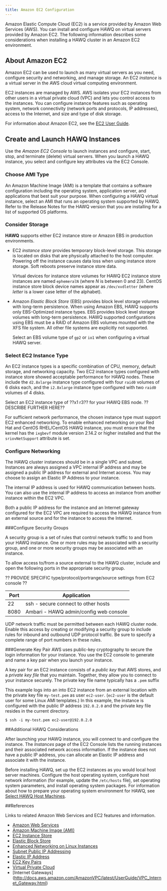 ```yaml
---
title: Amazon EC2 Configuration
---
```


Amazon Elastic Compute Cloud (EC2) is a service provided by Amazon Web Services (AWS).  You can install and configure HAWQ on virtual servers provided by Amazon EC2. The following information describes some considerations when installing a HAWQ cluster in an Amazon EC2 environment.

## <a id="topic_wqv_yfx_y5"></a>About Amazon EC2 

Amazon EC2 can be used to launch as many virtual servers as you need, configure security and networking, and manage storage. An EC2 *instance* is a virtual server in the AWS cloud virtual computing environment.

EC2 instances are managed by AWS. AWS isolates your EC2 instances from other users in a virtual private cloud (VPC) and lets you control access to the instances. You can configure instance features such as operating system, network connectivity (network ports and protocols, IP addresses), access to the Internet, and size and type of disk storage. 

For information about Amazon EC2, see the [EC2 User Guide](http://docs.aws.amazon.com/AWSEC2/latest/UserGuide/concepts.html).

## <a id="topic_nhk_df4_2v"></a>Create and Launch HAWQ Instances

Use the *Amazon EC2 Console* to launch instances and configure, start, stop, and terminate (delete) virtual servers. When you launch a HAWQ instance, you select and configure key attributes via the EC2 Console.


### <a id="topic_amitype"></a>Choose AMI Type

An Amazon Machine Image (AMI) is a template that contains a software configuration including the operating system, application server, and applications that best suit your purpose. When configuring a HAWQ virtual instance, select an AMI that runs an operating system supported by HAWQ. Refer to the Release Notes for the HAWQ version that you are installing for a list of supported OS platforms. 


### <a id="topic_selcfgstorage"></a>Consider Storage
**HAWQ** supports either EC2 instance store or Amazon EBS in production environments.

 - EC2 *instance store* provides temporary block-level storage. This storage is located on disks that are physically attached to the host computer. Powering off the instance causes data loss when using instance store storage. Soft reboots preserve instance store data. 
     
     Virtual devices for instance store volumes for HAWQ EC2 instance store instances are named `ephemeralN` (where *N* is between 0 and 23). CentOS instance store block device names appear as `/dev/xvdletter` (where *letter* is a lower case letter of the alphabet).
       
 - Amazon *Elastic Block Store* (EBS) provides block level storage volumes with long-term persistence. When using Amazon EBS, HAWQ supports only EBS-Optimized instance types.  EBS provides block level storage volumes with long-term persistence. HAWQ supported configurations using EBS must be a RAID of Amazon EBS volumes mounted with the XFS file system. All other file systems are explicitly not supported.  
 
    Select an EBS volume type of `gp2` or `io1` when configuring a virtual HAWQ server.


### <a id="topic_selinsttype"></a>Select EC2 Instance Type

An EC2 instance types is a specific combination of CPU, memory, default storage, and networking capacity.  Two EC2 instance types configured with instance store showed acceptable performance for HAWQ nodes.  These include the `d2.8xlarge` instance type configured with four `raid0` volumes of 6 disks each, and the `i2.8xlarge`  instance type configured with two `raid0` volumes of 4 disks. 

Select an EC2 instance type of ??x1 r3??  for your HAWQ EBS node.  ??DESCRIBE FURTHER HERE??

For sufficient network performance, the chosen instance type must support EC2 enhanced networking. To enable enhanced networking on your Red Hat and CentOS RHEL/CentOS HAWQ instance, you must ensure that the kernel has the `ixgbevf` module version 2.14.2 or higher installed and that the `sriovNetSupport` attribute is set. 


### <a id="topic_cfgnetw"></a>Configure Networking 

The HAWQ cluster instances should be in a single VPC and subnet. Instances are always assigned a VPC internal IP address and may be assigned a public IP address for external and Internet access.  You may choose to assign an Elastic IP Address to your instance.

The internal IP address is used for HAWQ communication between hosts. You can also use the internal IP address to access an instance from another instance within the EC2 VPC. 

Both a public IP address for the instance and an Internet gateway configured for the EC2 VPC are required to access the HAWQ instance from an external source and for the instance to access the Internet.


###Configure Security Groups<a id="topic_cfgsecgrp"></a>

A security group is a set of rules that control network traffic to and from your HAWQ instance.  One or more rules may be associated with a security group, and one or more security groups may be associated with an instance.

To allow access to/from a source external to the HAWQ cluster, include and open the following ports in the appropriate security group.

?? PROVIDE SPECIFIC type/protocol/portrange/source settings from EC2 console ??

| Port  | Application |
|-------|-------------------------------------|
| 22    | ssh - secure connect to other hosts |
| 8080  | Ambari - HAWQ admin/config web console |  

UDP network traffic must be permitted between each HAWQ cluster node.  Enable this access by creating or modifying a security group to include rules for inbound and outbound UDP protocol traffic.  Be sure to specify a complete range of port numbers in these rules.

###Generate Key Pair<a id="topic_cfgkeypair"></a>
AWS uses public-key cryptography to secure the login information for your instance. You use the EC2 console to generate and name a key pair when you launch your instance.  

A key pair for an EC2 instance consists of a *public key* that AWS stores, and a *private key file* that you maintain. Together, they allow you to connect to your instance securely. The private key file name typically has a `.pem` suffix

This example logs into an into EC2 instance from an external location with the private key file `my-test.pem` as user `ec2-user`. (`ec2-user` is the default user for some Linux AMI templates.) In this example, the instance is configured with the public IP address `192.0.2.0` and the private key file resides in the current directory.

```shell
$ ssh -i my-test.pem ec2-user@192.0.2.0
```

##Additional HAWQ Considerations <a id="topic_mj4_524_2v"></a>

After launching your HAWQ instance, you will connect to and configure the instance. The  *Instances* page of the EC2 Console lists the running instances and their associated network access information. If the instance does not have a public IP address, you can allocate an Elastic IP address and associate it with the instance.

Before installing HAWQ, set up the EC2 instances as you would local host server machines. Configure the host operating system, configure host network information (for example, update the `/etc/hosts` file), set operating system parameters, and install operating system packages. For information about how to prepare your operating system environment for HAWQ, see [Select HAWQ Host Machines](../install/select-hosts.html).

  
##References<a id="topic_hgz_zwy_bv"></a>

Links to related Amazon Web Services and EC2 features and information.

- [Amazon Web Services](https://aws.amazon.com)
- [Amazon Machine Image \(AMI\)](http://docs.aws.amazon.com/AWSEC2/latest/UserGuide/AMIs.html)
- [EC2 Instance Store](http://docs.aws.amazon.com/AWSEC2/latest/UserGuide/InstanceStorage.html)
- [Elastic Block Store](http://docs.aws.amazon.com/AWSEC2/latest/UserGuide/EBSOptimized.html)
- [Enhanced Networking on Linux Instances](http://docs.aws.amazon.com/AWSEC2/latest/UserGuide/enhanced-networking.html)
- [Subnet Public IP Addressing](http://docs.aws.amazon.com/AmazonVPC/latest/UserGuide/vpc-ip-addressing.html#subnet-public-ip)
- [Elastic IP Address](http://docs.aws.amazon.com/AWSEC2/latest/UserGuide/elastic-ip-addresses-eip.html)
- [EC2 Key Pairs](https://docs.aws.amazon.com/AWSEC2/latest/UserGuide/ec2-key-pairs.html)
- [Virtual Private Cloud](http://docs.aws.amazon.com/AmazonVPC/latest/UserGuide/VPC_Introduction.html)
- [Internet Gateways] (http://docs.aws.amazon.com/AmazonVPC/latest/UserGuide/VPC_Internet_Gateway.html)
